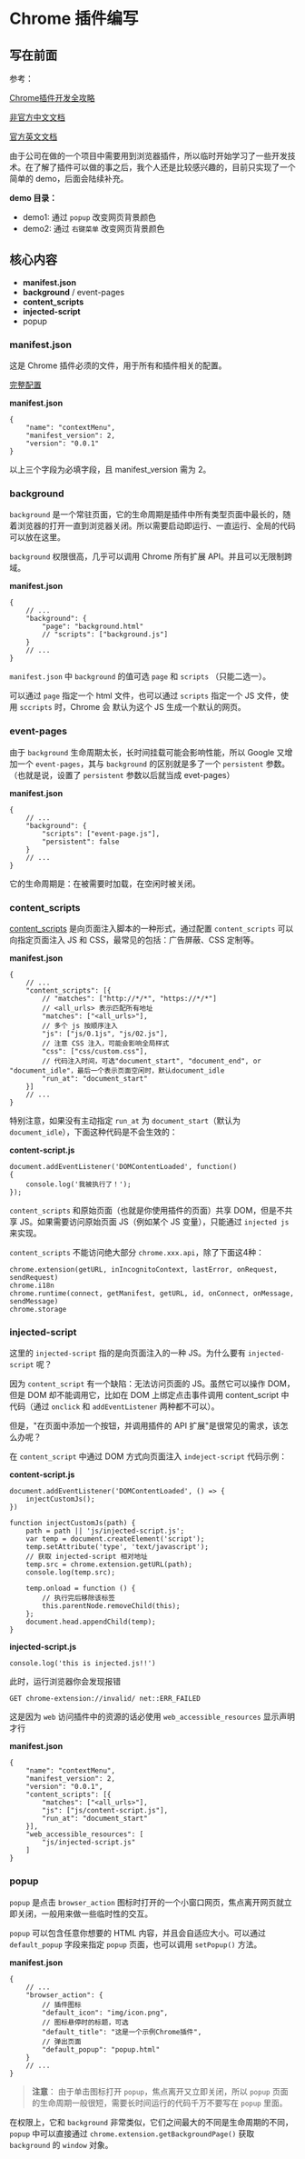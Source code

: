 # Chrome 插件编写

## 写在前面

参考：

[Chrome插件开发全攻略](https://github.com/sxei/chrome-plugin-demo)

[非官方中文文档](https://crxdoc-zh.appspot.com/extensions)

[官方英文文档](https://developer.chrome.com/extensions)

由于公司在做的一个项目中需要用到浏览器插件，所以临时开始学习了一些开发技术。在了解了插件可以做的事之后，我个人还是比较感兴趣的，目前只实现了一个简单的 demo，后面会陆续补充。

**demo 目录：**
- demo1: 通过 `popup` 改变网页背景颜色
- demo2: 通过 `右键菜单` 改变网页背景颜色

## 核心内容

- **manifest.json**
- **background** / event-pages
- **content_scripts**
- **injected-script**
- popup

### manifest.json

这是 Chrome 插件必须的文件，用于所有和插件相关的配置。

[完整配置](https://developer.chrome.com/extensions/manifest)

**manifest.json**
```
{
    "name": "contextMenu",
    "manifest_version": 2,
    "version": "0.0.1"
}
```
以上三个字段为必填字段，且 manifest_version 需为 2。

### background

`background` 是一个常驻页面，它的生命周期是插件中所有类型页面中最长的，随着浏览器的打开一直到浏览器关闭。所以需要启动即运行、一直运行、全局的代码可以放在这里。

`background` 权限很高，几乎可以调用 Chrome 所有扩展 API。并且可以无限制跨域。

**manifest.json**
```
{
    // ...
    "background": {
        "page": "background.html"
        // "scripts": ["background.js"]
    }
    // ...
}
```
`manifest.json` 中 `background` 的值可选 `page` 和 `scripts` （只能二选一）。

可以通过 `page` 指定一个 html 文件，也可以通过 `scripts` 指定一个 JS 文件，使用 `sccripts` 时，Chrome 会 默认为这个 JS 生成一个默认的网页。

### event-pages

由于 `background` 生命周期太长，长时间挂载可能会影响性能，所以 Google 又增加一个 `event-pages`，其与 `background` 的区别就是多了一个 `persistent` 参数。（也就是说，设置了 `persistent` 参数以后就当成 evet-pages）

**manifest.json**
```
{
    // ...
	"background": {
		"scripts": ["event-page.js"],
		"persistent": false
	}
	// ...
}
```
它的生命周期是：在被需要时加载，在空闲时被关闭。

### content_scripts

[content_scripts](https://developer.chrome.com/extensions/content_scripts) 是向页面注入脚本的一种形式，通过配置 `content_scripts` 可以向指定页面注入 JS 和 CSS，最常见的包括：广告屏蔽、CSS 定制等。

**manifest.json**
```
{
    // ...
    "content_scripts": [{
        // "matches": ["http://*/*", "https://*/*"]
        // <all_urls> 表示匹配所有地址
        "matches": ["<all_urls>"],
        // 多个 js 按顺序注入
        "js": ["js/0.1js", "js/02.js"],
        // 注意 CSS 注入，可能会影响全局样式
        "css": ["css/custom.css"],
        // 代码注入时间，可选"document_start", "document_end", or "document_idle"，最后一个表示页面空闲时，默认document_idle
        "run_at": "document_start"
    }]
    // ...
}
```

特别注意，如果没有主动指定 `run_at` 为 `document_start`（默认为 `document_idle`），下面这种代码是不会生效的：

**content-script.js**
```
document.addEventListener('DOMContentLoaded', function()
{
	console.log('我被执行了！');
});
```

`content_scripts` 和原始页面（也就是你使用插件的页面）共享 DOM，但是不共享 JS。如果需要访问原始页面 JS（例如某个 JS 变量），只能通过 `injected js` 来实现。

`content_scripts` 不能访问绝大部分 `chrome.xxx.api`，除了下面这4种：

```
chrome.extension(getURL, inIncognitoContext, lastError, onRequest, sendRequest)
chrome.i18n
chrome.runtime(connect, getManifest, getURL, id, onConnect, onMessage, sendMessage)
chrome.storage
```

### injected-script
这里的 `injected-script` 指的是向页面注入的一种 JS。为什么要有 `injected-script` 呢？

因为 `content_script` 有一个缺陷：无法访问页面的 JS。虽然它可以操作 DOM，但是 DOM 却不能调用它，比如在 DOM 上绑定点击事件调用 content_script 中代码（通过 `onclick` 和 `addEventListener` 两种都不可以）。

但是，"在页面中添加一个按钮，并调用插件的 API 扩展"是很常见的需求，该怎么办呢？

在 `content_script` 中通过 DOM 方式向页面注入 `indeject-script` 代码示例：

**content-script.js**
```
document.addEventListener('DOMContentLoaded', () => {
    injectCustomJs();
})

function injectCustomJs(path) {
    path = path || 'js/injected-script.js';
    var temp = document.createElement('script');
    temp.setAttribute('type', 'text/javascript');
    // 获取 injected-script 相对地址
    temp.src = chrome.extension.getURL(path);
    console.log(temp.src);
    
    temp.onload = function () {
        // 执行完后移除该标签
        this.parentNode.removeChild(this);
    };
    document.head.appendChild(temp);
}
```

**injected-script.js**
```
console.log('this is injected.js!!')
```

此时，运行浏览器你会发现报错
```
GET chrome-extension://invalid/ net::ERR_FAILED
```

这是因为 `web` 访问插件中的资源的话必使用 `web_accessible_resources` 显示声明才行

**manifest.json**
```
{
    "name": "contextMenu",
    "manifest_version": 2,
    "version": "0.0.1",
    "content_scripts": [{
        "matches": ["<all_urls>"],
        "js": ["js/content-script.js"],
        "run_at": "document_start"
    }],
    "web_accessible_resources": [
        "js/injected-script.js"
    ]
}
```

### popup
`popup` 是点击  `browser_action` 图标时打开的一个小窗口网页，焦点离开网页就立即关闭，一般用来做一些临时性的交互。

`popup` 可以包含任意你想要的 HTML 内容，并且会自适应大小。可以通过 `default_popup` 字段来指定 `popup` 页面，也可以调用 `setPopup()` 方法。

**manifest.json**
```
{
    // ...
    "browser_action": {
        // 插件图标
        "default_icon": "img/icon.png",
        // 图标悬停时的标题，可选
        "default_title": "这是一个示例Chrome插件",
        // 弹出页面
        "default_popup": "popup.html"
    }
    // ...
}
```

> **注意**：
由于单击图标打开 `popup`，焦点离开又立即关闭，所以 `popup` 页面的生命周期一般很短，需要长时间运行的代码千万不要写在 `popup` 里面。

在权限上，它和 `background` 非常类似，它们之间最大的不同是生命周期的不同，`popup` 中可以直接通过 `chrome.extension.getBackgroundPage()` 获取 `background` 的 `window` 对象。

